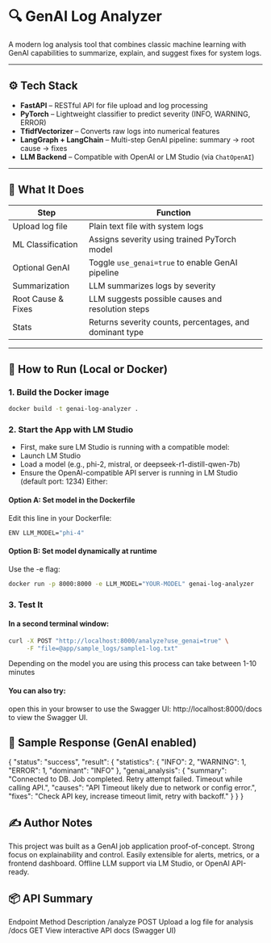 # 🔍 GenAI Log Analyzer

A modern log analysis tool that combines classic machine learning with GenAI capabilities to summarize, explain, and suggest fixes for system logs.

---

## ⚙️ Tech Stack

- **FastAPI** – RESTful API for file upload and log processing  
- **PyTorch** – Lightweight classifier to predict severity (INFO, WARNING, ERROR)  
- **TfidfVectorizer** – Converts raw logs into numerical features  
- **LangGraph + LangChain** – Multi-step GenAI pipeline: summary → root cause → fixes  
- **LLM Backend** – Compatible with OpenAI or LM Studio (via `ChatOpenAI`)  

---

## 🧠 What It Does

| Step                  | Function                                               |
|-----------------------|--------------------------------------------------------|
| Upload log file     | Plain text file with system logs                      |
| ML Classification   | Assigns severity using trained PyTorch model          |
| Optional GenAI      | Toggle `use_genai=true` to enable GenAI pipeline      |
| Summarization       | LLM summarizes logs by severity                       |
| Root Cause & Fixes  | LLM suggests possible causes and resolution steps     |
| Stats               | Returns severity counts, percentages, and dominant type |

---

## 🚀 How to Run (Local or Docker)

### 1. Build the Docker image
```bash
docker build -t genai-log-analyzer .
```
### 2. Start the App with LM Studio
- First, make sure LM Studio is running with a compatible model:
- Launch LM Studio
- Load a model (e.g., phi-2, mistral, or deepseek-r1-distill-qwen-7b)
- Ensure the OpenAI-compatible API server is running in LM Studio (default port: 1234)
Either:
#### Option A: Set model in the Dockerfile
Edit this line in your Dockerfile:
```bash
ENV LLM_MODEL="phi-4"
```
#### Option B: Set model dynamically at runtime
Use the -e flag:
```bash
docker run -p 8000:8000 -e LLM_MODEL="YOUR-MODEL" genai-log-analyzer
```
### 3. Test It
#### In a second terminal window:
```bash
curl -X POST "http://localhost:8000/analyze?use_genai=true" \
     -F "file=@app/sample_logs/sample1-log.txt"
```

Depending on the model you are using this process can take between 1-10 minutes
#### You can also try:
open this in your browser to use the Swagger UI:
http://localhost:8000/docs
to view the Swagger UI.

## 🧾 Sample Response (GenAI enabled)
{
  "status": "success",
  "result": {
    "statistics": {
      "INFO": 2,
      "WARNING": 1,
      "ERROR": 1,
      "dominant": "INFO"
    },
    "genai_analysis": {
      "summary": "Connected to DB. Job completed. Retry attempt failed. Timeout while calling API.",
      "causes": "API Timeout likely due to network or config error.",
      "fixes": "Check API key, increase timeout limit, retry with backoff."
    }
  }
}

## ✍️ Author Notes
This project was built as a GenAI job application proof-of-concept.
Strong focus on explainability and control.
Easily extensible for alerts, metrics, or a frontend dashboard.
Offline LLM support via LM Studio, or OpenAI API-ready.

## 📦 API Summary
Endpoint	Method	Description
/analyze	POST	Upload a log file for analysis
/docs	GET	View interactive API docs (Swagger UI)
